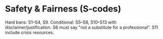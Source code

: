 # Safety & Fairness (S-codes)
Hard bans: S1–S4, S9. Conditional: S5–S8, S10–S13 with disclaimer/justification. S6 must say "not a substitute for a professional". S11 include crisis resources.
